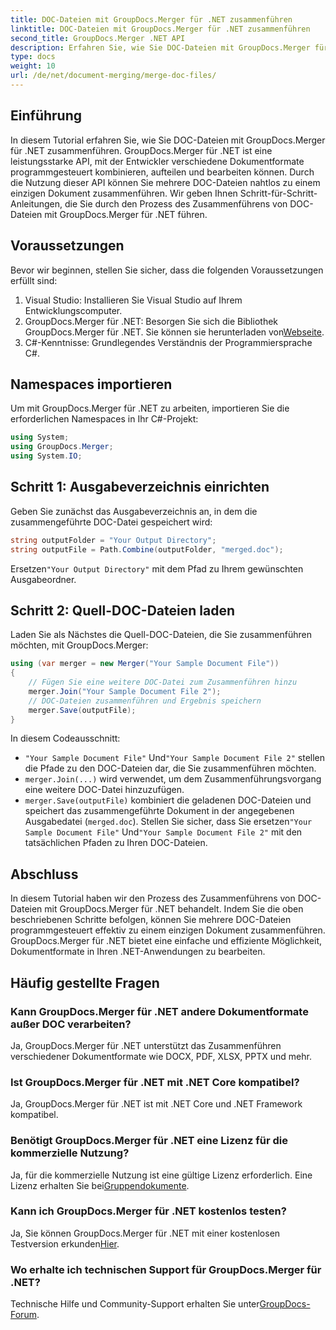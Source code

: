 ```yaml
---
title: DOC-Dateien mit GroupDocs.Merger für .NET zusammenführen
linktitle: DOC-Dateien mit GroupDocs.Merger für .NET zusammenführen
second_title: GroupDocs.Merger .NET API
description: Erfahren Sie, wie Sie DOC-Dateien mit GroupDocs.Merger für .NET programmgesteuert zusammenführen. Folgen Sie unserer Schritt-für-Schritt-Anleitung, um mehrere Dokumente nahtlos zu einem zusammenzufügen.
type: docs
weight: 10
url: /de/net/document-merging/merge-doc-files/
---
```

## Einführung
In diesem Tutorial erfahren Sie, wie Sie DOC-Dateien mit GroupDocs.Merger für .NET zusammenführen. GroupDocs.Merger für .NET ist eine leistungsstarke API, mit der Entwickler verschiedene Dokumentformate programmgesteuert kombinieren, aufteilen und bearbeiten können. Durch die Nutzung dieser API können Sie mehrere DOC-Dateien nahtlos zu einem einzigen Dokument zusammenführen. Wir geben Ihnen Schritt-für-Schritt-Anleitungen, die Sie durch den Prozess des Zusammenführens von DOC-Dateien mit GroupDocs.Merger für .NET führen.
## Voraussetzungen
Bevor wir beginnen, stellen Sie sicher, dass die folgenden Voraussetzungen erfüllt sind:
1. Visual Studio: Installieren Sie Visual Studio auf Ihrem Entwicklungscomputer.
2.  GroupDocs.Merger für .NET: Besorgen Sie sich die Bibliothek GroupDocs.Merger für .NET. Sie können sie herunterladen von[Webseite](https://releases.groupdocs.com/merger/net/).
3. C#-Kenntnisse: Grundlegendes Verständnis der Programmiersprache C#.
## Namespaces importieren
Um mit GroupDocs.Merger für .NET zu arbeiten, importieren Sie die erforderlichen Namespaces in Ihr C#-Projekt:
```csharp
using System; 
using GroupDocs.Merger;
using System.IO;
```
## Schritt 1: Ausgabeverzeichnis einrichten
Geben Sie zunächst das Ausgabeverzeichnis an, in dem die zusammengeführte DOC-Datei gespeichert wird:
```csharp
string outputFolder = "Your Output Directory";
string outputFile = Path.Combine(outputFolder, "merged.doc");
```
 Ersetzen`"Your Output Directory"` mit dem Pfad zu Ihrem gewünschten Ausgabeordner.
## Schritt 2: Quell-DOC-Dateien laden
Laden Sie als Nächstes die Quell-DOC-Dateien, die Sie zusammenführen möchten, mit GroupDocs.Merger:
```csharp
using (var merger = new Merger("Your Sample Document File"))
{
    // Fügen Sie eine weitere DOC-Datei zum Zusammenführen hinzu
    merger.Join("Your Sample Document File 2");
    // DOC-Dateien zusammenführen und Ergebnis speichern
    merger.Save(outputFile);
}
```
In diesem Codeausschnitt:
- `"Your Sample Document File"` Und`"Your Sample Document File 2"` stellen die Pfade zu den DOC-Dateien dar, die Sie zusammenführen möchten.
- `merger.Join(...)` wird verwendet, um dem Zusammenführungsvorgang eine weitere DOC-Datei hinzuzufügen.
- `merger.Save(outputFile)` kombiniert die geladenen DOC-Dateien und speichert das zusammengeführte Dokument in der angegebenen Ausgabedatei (`merged.doc`).
 Stellen Sie sicher, dass Sie ersetzen`"Your Sample Document File"` Und`"Your Sample Document File 2"` mit den tatsächlichen Pfaden zu Ihren DOC-Dateien.
## Abschluss
In diesem Tutorial haben wir den Prozess des Zusammenführens von DOC-Dateien mit GroupDocs.Merger für .NET behandelt. Indem Sie die oben beschriebenen Schritte befolgen, können Sie mehrere DOC-Dateien programmgesteuert effektiv zu einem einzigen Dokument zusammenführen. GroupDocs.Merger für .NET bietet eine einfache und effiziente Möglichkeit, Dokumentformate in Ihren .NET-Anwendungen zu bearbeiten.

## Häufig gestellte Fragen
### Kann GroupDocs.Merger für .NET andere Dokumentformate außer DOC verarbeiten?
Ja, GroupDocs.Merger für .NET unterstützt das Zusammenführen verschiedener Dokumentformate wie DOCX, PDF, XLSX, PPTX und mehr.
### Ist GroupDocs.Merger für .NET mit .NET Core kompatibel?
Ja, GroupDocs.Merger für .NET ist mit .NET Core und .NET Framework kompatibel.
### Benötigt GroupDocs.Merger für .NET eine Lizenz für die kommerzielle Nutzung?
 Ja, für die kommerzielle Nutzung ist eine gültige Lizenz erforderlich. Eine Lizenz erhalten Sie bei[Gruppendokumente](https://purchase.groupdocs.com/buy).
### Kann ich GroupDocs.Merger für .NET kostenlos testen?
 Ja, Sie können GroupDocs.Merger für .NET mit einer kostenlosen Testversion erkunden[Hier](https://releases.groupdocs.com/).
### Wo erhalte ich technischen Support für GroupDocs.Merger für .NET?
 Technische Hilfe und Community-Support erhalten Sie unter[GroupDocs-Forum](https://forum.groupdocs.com/c/merger/32).